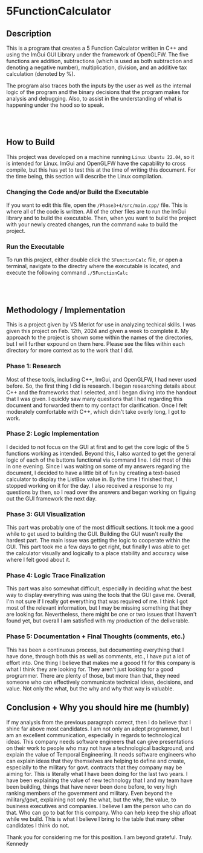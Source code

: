 # 5FunctionCalculator

## Description
This is a program that creates a 5 Function Calculator written in C++ and using the ImGui GUI Library
under the framework of OpenGLFW. The five functions are addition, subtractions (which is used as both subtraction and denoting a negative number), multiplication, division, and an additive tax calculation (denoted by %).

The program also traces both the inputs by the user as well as the internal logic of the program and the binary decisions that the program makes for analysis and debugging. Also, to assist in the understanding of what is happening under the hood so to speak.

<br><br>

## How to Build
This project was developed on a machine running `Linux Ubuntu 22.04`, so it is intended for Linux.
ImGui and OpenGLFW have the capability to cross compile, but this has yet to test this at the time of 
writing this document. For the time being, this section will describe the Linux compilation.

### Changing the Code and/or Build the Executable
If you want to edit this file, open the `/Phase3+4/src/main.cpp/` file. This is where all of the code is written. All of the other files are to run the ImGui library and to build the executable. Then, when you want to build the project with your newly created changes, run the command `make` to build the project.

### Run the Executable
To run this project, either double click the `5FunctionCalc` file, or open a terminal, navigate to the directry where the executable is located, and execute the following command `./5FunctionCalc`

<br><br>

## Methodology / Implementation
This is a project given by VS Merlot for use in analyzing techical skills. I was given this project on Feb. 12th, 2024 and given a week to complete it. My approach to the project is shown some within the names of the directories, but I will further expound on them here. Please see the files within each directory for more context as to the work that I did.

### Phase 1: Research
Most of these tools, including C++, ImGui, and OpenGLFW, I had never used before. So, the first thing I did is research.
I began researching details about C++ and the frameworks that I selected, and I began diving into the handout that I was given.
I quickly saw many questions that I had regarding this document and forwarded them to my contact for clarification.
Once I felt moderately comfortable with C++, which didn't take overly long, I got to work.

### Phase 2: Logic Implementation
I decided to not focus on the GUI at first and to get the core logic of the 5 functions working as intended. Beyond this, I also wanted to get the general logic of each of the buttons functional via command line.
I did most of this in one evening. Since I was waiting on some of my answers regarding the document, I decided to have a little bit of fun by creating a text-based calculator to display the ListBox value in.
By the time I finished that, I stopped working on it for the day. I also received a response to my questions by then, so I read over the answers and began working on figuing out the GUI framework the next day.

### Phase 3: GUI Visualization
This part was probably one of the most difficult sections. It took me a good while to get used to building the GUI. Building the GUI wasn't really the hardest part. The main issue was getting the logic to cooperate within the GUI.
This part took me a few days to get right, but finally I was able to get the calculator visually and logically to a place stability and accuracy wise where I felt good about it.

### Phase 4: Logic Trace Finalization
This part was also somewhat difficult, especially in deciding what the best way to display everything was using the tools that the GUI gave me.
Overall, I'm not sure if I really got everything that was required of me. I think I got most of the relevant information, but I may be missing something that they are looking for.
Nevertheless, there might be one or two issues that I haven't found yet, but overall I am satisfied with my production of the deliverable.

### Phase 5: Documentation + Final Thoughts (comments, etc.)
This has been a continuous process, but documenting everything that I have done, through both this as well as comments, etc., I have put a lot of effort into.
One thing I believe that makes me a goood fit for this company is what I think they are looking for. They aren't just looking for a good programmer. There are plenty of those, but
more than that, they need someone who can effectively communicate technical ideas, decisions, and value. Not only the what, but the why and why that way is valuable. 


## Conclusion + Why you should hire me (humbly)
If my analysis from the previous paragraph correct, then I do believe that I shine far above most candidates. I am not only an adept programmer, but I am an excellent communication, especially in regards to technological ideas.
This company needs software engineers that can give presentations on their work to people who may not have a technological background, and explain the value of Temporal Engineering. It needs software engineers who can explain
ideas that they themselves are helping to define and create, especially to the military for govt. contracts that they company may be aiming for. This is literally what I have been doing for the last two years. 
I have been explaining the value of new technology that I and my team have been building, things that have never been done before, to very high ranking members of the government and military. Even beyond the military/govt, 
explaining not only the what, but the why, the value, to business executives and companies. I believe I am the person who can do that. Who can go to bat for this company. Who can help keep the ship afloat while we build. 
This is what I believe I bring to the table that many other candidates I think do not.


Thank you for considering me for this position. I am beyond grateful. Truly.
Kennedy
